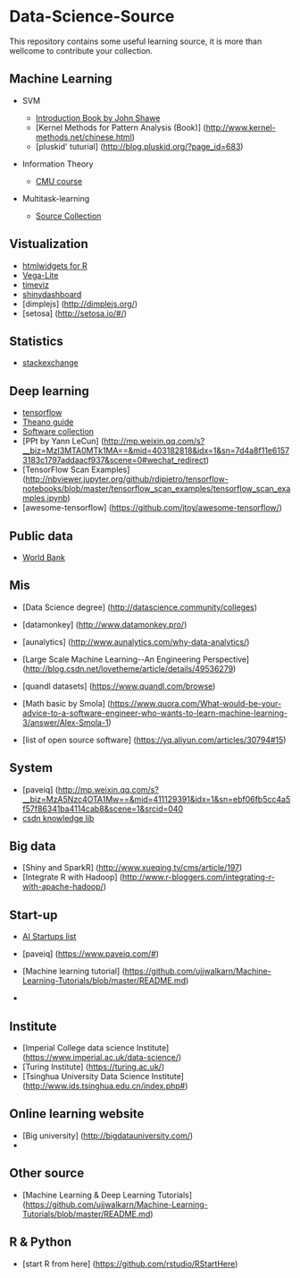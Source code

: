 # Data-Science-Source
This repository contains some useful learning source, it is more than wellcome to contribute your collection.

## Machine Learning
* SVM
   * [Introduction Book by John Shawe](http://www.support-vector.net/)
   * [Kernel Methods for Pattern Analysis (Book)] (http://www.kernel-methods.net/chinese.html)
   * [pluskid' tuturial]  (http://blog.pluskid.org/?page_id=683)

* Information Theory
   * [CMU course](http://www.cs.cmu.edu/~aarti/Class/10704_Spring15/lecs.html)

* Multitask-learning
   * [Source Collection](http://forum.memect.com/blog/thread/multitask-learning-%E8%B5%84%E6%BA%90%E5%90%88%E9%9B%86/)

## Vistualization
* [htmlwidgets for R](http://www.htmlwidgets.org/showcase_leaflet.html)
* [Vega-Lite](https://medium.com/@uwdata/introducing-vega-lite-438f9215f09e#.dr8cpgvxl)
* [timeviz](http://survey.timeviz.net/)
* [shinydashboard](http://rstudio.github.io/shinydashboard/)
* [dimplejs] (http://dimplejs.org/)
* [setosa] (http://setosa.io/#/)


## Statistics
* [stackexchange](http://stats.stackexchange.com/)

## Deep learning 
* [tensorflow](https://www.tensorflow.org/)
* [Theano guide](http://folinoid.com/show/theano/)
* [Software collection](http://deeplearning.net/software_links/)
* [PPt by Yann LeCun] (http://mp.weixin.qq.com/s?__biz=MzI3MTA0MTk1MA==&mid=403182818&idx=1&sn=7d4a8f11e61573183c1797addaacf937&scene=0#wechat_redirect)
* [TensorFlow Scan Examples] (http://nbviewer.jupyter.org/github/rdipietro/tensorflow-notebooks/blob/master/tensorflow_scan_examples/tensorflow_scan_examples.ipynb)
* [awesome-tensorflow] (https://github.com/jtoy/awesome-tensorflow/)


## Public data
* [World Bank](http://beta.data.worldbank.org/)


## Mis
* [Data Science degree] (http://datascience.community/colleges)
* [datamonkey] (http://www.datamonkey.pro/)
* [aunalytics] (http://www.aunalytics.com/why-data-analytics/)
* [Large Scale Machine Learning--An Engineering Perspective] (http://blog.csdn.net/lovetheme/article/details/49536279)
* [quandl datasets] (https://www.quandl.com/browse)

* [Math basic by Smola] (https://www.quora.com/What-would-be-your-advice-to-a-software-engineer-who-wants-to-learn-machine-learning-3/answer/Alex-Smola-1)
* [list of open source software] (https://yq.aliyun.com/articles/30794#15)

## System
* [paveiq] (http://mp.weixin.qq.com/s?__biz=MzA5Nzc4OTA1Mw==&mid=411129391&idx=1&sn=ebf06fb5cc4a5f57f86341ba4114cab8&scene=1&srcid=040
* [csdn knowledge lib](http://lib.csdn.net/)

## Big data
* [Shiny and SparkR] (http://www.xueqing.tv/cms/article/197)
* [Integrate R with Hadoop] (http://www.r-bloggers.com/integrating-r-with-apache-hadoop/)

## Start-up

* [AI Startups list](https://github.com/lipiji/AIStartups)
* [paveiq] (https://www.paveiq.com/#)

* [Machine learning tutorial] (https://github.com/ujjwalkarn/Machine-Learning-Tutorials/blob/master/README.md)
* 

## Institute

* [Imperial College data science Institute] (https://www.imperial.ac.uk/data-science/)
* [Turing Institute] (https://turing.ac.uk/)
* [Tsinghua University Data Science Institute] (http://www.ids.tsinghua.edu.cn/index.php#)
 

## Online learning website
* [Big university] (http://bigdatauniversity.com/)
* 

## Other source
* [Machine Learning & Deep Learning Tutorials] (https://github.com/ujjwalkarn/Machine-Learning-Tutorials/blob/master/README.md)


## R & Python

* [start R from here] (https://github.com/rstudio/RStartHere)










